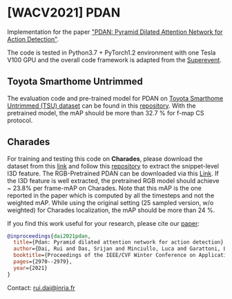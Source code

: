 # [WACV2021] PDAN
Implementation for the paper ["PDAN: Pyramid Dilated Attention Network for Action Detection"](https://openaccess.thecvf.com/content/WACV2021/html/Dai_PDAN_Pyramid_Dilated_Attention_Network_for_Action_Detection_WACV_2021_paper.html).

The code is tested in Python3.7 + PyTorch1.2 environment with one Tesla V100 GPU and the overall code framework is adapted from the [Superevent](https://github.com/piergiaj/super-events-cvpr18).

## Toyota Smarthome Untrimmed
The evaluation code and pre-trained model for PDAN on [Toyota Smarthome Untrimmed (TSU) dataset](https://project.inria.fr/toyotasmarthome/) can be found in this [repository](https://github.com/dairui01/Toyota_Smarthome/blob/main/pipline/). With the pretrained model, the mAP should be more than 32.7 % for f-map CS protocol. 

## Charades
For training and testing this code on **Charades**, please download the dataset from this [link](https://prior.allenai.org/projects/charades) and follow this [repository](https://github.com/piergiaj/pytorch-i3d) to extract the snippet-level I3D feature. The RGB-Pretrained PDAN can be downloaded via this [Link](https://mybox.inria.fr/f/9fa53012b2684cb588b5/?dl=1). If the I3D feature is well extracted, the pretrained RGB model should achieve ~ 23.8% per frame-mAP on Charades. Note that this mAP  is the one reported in the paper which is computed by all the timesteps and not the weighted mAP. While using the original setting (25 sampled version, w/o weighted) for Charades localization, the mAP should be more than 24 %. 

If you find this work useful for your research, please cite our [paper](https://openaccess.thecvf.com/content/WACV2021/html/Dai_PDAN_Pyramid_Dilated_Attention_Network_for_Action_Detection_WACV_2021_paper.html):
```bibtex
@inproceedings{dai2021pdan,
  title={Pdan: Pyramid dilated attention network for action detection},
  author={Dai, Rui and Das, Srijan and Minciullo, Luca and Garattoni, Lorenzo and Francesca, Gianpiero and Bremond, Francois},
  booktitle={Proceedings of the IEEE/CVF Winter Conference on Applications of Computer Vision},
  pages={2970--2979},
  year={2021}
}
```
Contact: rui.dai@inria.fr

